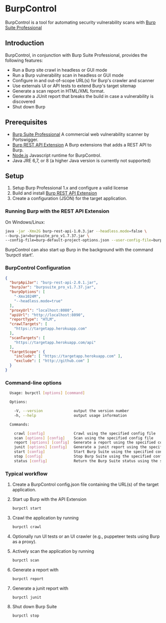 # BurpControl

BurpControl is a tool for automating security vulnerability scans with [Burp Suite Professional]


## Introduction

BurpControl, in conjunction with Burp Suite Professional, provides the following features:

* Run a Burp site crawl in headless or GUI mode
* Run a Burp vulnerability scan in headless or GUI mode
* Configure in and out-of-scope URL(s) for Burp's crawler and scanner
* Use externals UI or API tests to extend Burp's target sitemap
* Generate a scan report in HTML/XML format.
* Generate a JUnit report that breaks the build in case a vulnerability is discovered
* Shut down Burp

## Prerequisites

* [Burp Suite Professional]
  A commercial web vulnerability scanner by Portswigger.
* [Burp REST API Extension]
  A Burp extensions that adds a REST API to Burp.
* [Node.js]
  Javascript runtime for BurpControl.
* Java JRE 6,7, or 8 (a higher Java version is currently not supported)  
  
  
## Setup

1. Setup Burp Professional 1.x and configure a valid license
2. Build and install [Burp REST API Extension]
3. Create a configuration (JSON) for the target application.

### Running Burp with the REST API Extension

On Windows/Linux:

```sh
java -jar -Xmx2G burp-rest-api-1.0.3.jar --headless.mode=false \
--burp.jar=burpsuite_pro_v1.7.37.jar \
--config-file=burp-default-project-options.json --user-config-file=burp-user-options.json
```

BurpControl can also start up Burp in the background with the command 'burpctl start'.

### BurpControl Configuration

```json
{
  "burpApiJar": "burp-rest-api-2.0.1.jar",
  "burpJar": "burpsuite_pro_v1.7.37.jar",
  "burpOptions": [
    "-Xmx1024M",
    "--headless.mode=true"
  ],
  "proxyUrl": "localhost:8080",
  "apiUrl": "http://localhost:8090",
  "reportType": "HTLM",
  "crawlTargets": [
    "https://targetapp.herokuapp.com" 
  ],
  "scanTargets": [
    "https://targetapp.herokuapp.com/api"
  ],
  "targetScope": {
    "include": [ "https://targetapp.herokuapp.com" ],
    "exclude": [ "http://github.com" ]
  }
}
```

### Command-line options

```sh
  Usage: burpctl [options] [command]

  Options:

    -V, --version              output the version number
    -h, --help                 output usage information

  Commands:

    crawl [config]             Crawl using the specified config file
    scan [options] [config]    Scan using the specified config file
    report [options] [config]  Generate a report using the specified config file
    junit [options] [config]   Generate a junit report using the specified config file  
    start [config]             Start Burp Suite using the specified config file
    stop [config]              Stop Burp Suite using the specified config file
    status [config]            Return the Burp Suite status using the specified config file

```

### Typical workflow

1. Create a BurpControl config.json file containing the URL(s) of the target application.

2. Start up Burp with the API Extension
    ```sh
    burpctl start
    ```
    
3. Crawl the application by running
    ```sh
    burpctl crawl
    ```

4. Optionally run UI tests or an UI crawler (e.g., puppeteer tests using Burp as a proxy).

5. Actively scan the application by running
    ```sh
    burpctl scan
    ```

6. Generate a report with
    ```sh
    burpctl report
    ```
    
7. Generate a junit report with
    ```sh
    burpctl junit
    ```

8. Shut down Burp Suite
    ```sh
    burpctl stop
    ```

[Burp Suite Professional]: https://portswigger.net/burp
[Burp REST API Extension]: https://github.com/vmware/burp-rest-api
[Node.js]: https://nodejs.org/en/
[Jenkins]: https://jenkins.io/


